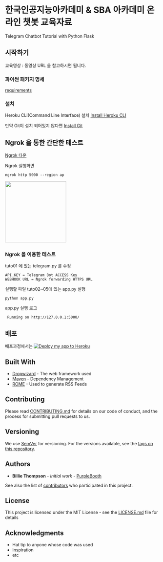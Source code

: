 # 한국인공지능아카데미 & SBA 아카데미 온라인 챗봇 교육자료

Telegram Chatbot Tutorial with Python Flask

## 시작하기

교육영상 : 동영상 URL 을 참고하시면 됩니다.

### 파이썬 패키지 명세

[requirements](tuto00(Heroku)/requirements.txt)

### 설치
Heroku CLI(Command Line Interface) 설치 [Install Heroku CLI](https://devcenter.heroku.com/articles/heroku-cli)

 만약 Git이 설치 되어있지 않다면 [Install Git](https://git-scm.com/downloads)


## Ngrok 을 통한 간단한 테스트

[Ngrok 다운](https://ngrok.com/download)

Ngrok 실행화면 
 
```
ngrok http 5000 --region ap 
```
<div>
<img width="200" src="https://user-images.githubusercontent.com/16240290/67308446-14a5e900-f535-11e9-888d-8c660dadf411.png">
<img width="200 src="https://user-images.githubusercontent.com/16240290/67308449-15d71600-f535-11e9-8d4b-c1a375c731f9.png">
</div>

### Ngrok 을 이용한 테스트 


tuto01 에 있는 telegram.py 를 수정
```
API_KEY = Telegram Bot ACCESS Key
WEBHOOK URL = Ngrok forwarding HTTPS URL
```

실행할 파일 tuto02~05에 있는 app.py 실행
```
python app.py
```

app.py 실행 로그

```
 Running on http://127.0.0.1:5000/
```

## 배포

배포과정에서는 
[![Deploy my app to Heroku](https://www.herokucdn.com/deploy/button.png)](https://heroku.com/deploy)

## Built With

* [Dropwizard](http://www.dropwizard.io/1.0.2/docs/) - The web framework used
* [Maven](https://maven.apache.org/) - Dependency Management
* [ROME](https://rometools.github.io/rome/) - Used to generate RSS Feeds

## Contributing

Please read [CONTRIBUTING.md](https://gist.github.com/PurpleBooth/b24679402957c63ec426) for details on our code of conduct, and the process for submitting pull requests to us.

## Versioning

We use [SemVer](http://semver.org/) for versioning. For the versions available, see the [tags on this repository](https://github.com/your/project/tags). 

## Authors

* **Billie Thompson** - *Initial work* - [PurpleBooth](https://github.com/PurpleBooth)

See also the list of [contributors](https://github.com/your/project/contributors) who participated in this project.

## License

This project is licensed under the MIT License - see the [LICENSE.md](LICENSE.md) file for details

## Acknowledgments

* Hat tip to anyone whose code was used
* Inspiration
* etc
